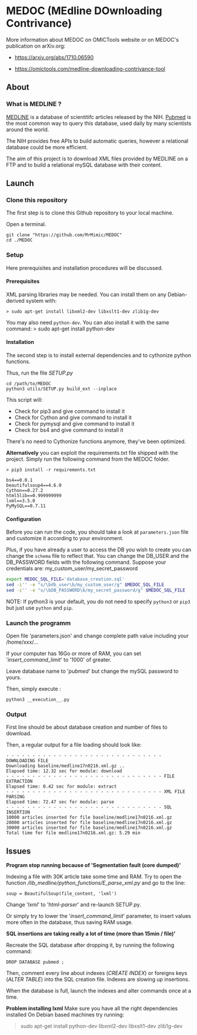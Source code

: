 # MEDOC (MEdline DOwnloading Contrivance)

More information about MEDOC on OMICTools website or on MEDOC's publication on arXiv.org:

* https://arxiv.org/abs/1710.06590

* https://omictools.com/medline-downloading-contrivance-tool


## About

### What is MEDLINE ?

[MEDLINE](https://www.nlm.nih.gov/bsd/pmresources.html) is a database of scientitifc articles released by the NIH. [Pubmed](https://www.ncbi.nlm.nih.gov/pubmed/) is the most common way to query this database, used daily by many scientists around the world.

The NIH provides free APIs to build automatic queries, however a relational database could be more efficient.

The aim of this project is to download XML files provided by MEDLINE on a FTP and to build a relational mySQL database with their content.


## Launch

### Clone this repository

The first step is to clone this Github repository to your local machine.

Open a terminal.

	git clone "https://github.com/MrMimic/MEDOC"
	cd ./MEDOC

### Setup
Here prerequisites and installation procedures will be discussed.

#### Prerequisites 
XML parsing libraries may be needed. You can install them on any Debian-derived system with:

	> sudo apt-get install libxml2-dev libxslt1-dev zlib1g-dev

You may also need `python-dev`. You can also install it with the same command:
	> sudo apt-get install python-dev

#### Installation
The second step is to install external dependencies and to cythonize python functions.

Thus, run the file *SETUP.py*

	cd /path/to/MEDOC
	python3 utils/SETUP.py build_ext --inplace

This script will:

* Check for pip3 and give command to install it
* Check for Cython and give command to install it
* Check for pymysql and give command to install it
* Check for bs4 and give command to install it

There's no need to Cythonize functions anymore, they've been optimized.

**Alternatively** you can exploit the requirements.txt file shipped with the project.
Simply run the following command from the MEDOC folder.

	> pip3 install -r requirements.txt

	bs4==0.0.1
	beautifulsoup4==4.6.0
	Cython==0.27.2
	html5lib==0.999999999
	lxml==3.5.0
	PyMySQL==0.7.11

#### Configuration
Before you can run the code, you should take a look at `parameters.json` file and customize it according to your 
environment.

Plus, if you have already a user to access the DB you wish to create you can change the `schema` file to reflect that.
You can change the DB_USER and the DB_PASSWORD fields with the following command.
Suppose your credentials are: my_custom_user/my_secret_password

```bash
export MEDOC_SQL_FILE='database_creation.sql'
sed -i'' -e "s/\bdb_user\b/my_custom_user/g" $MEDOC_SQL_FILE
sed -i'' -e "s/\bDB_PASSWORD\b/my_secret_password/g" $MEDOC_SQL_FILE
```

NOTE: If python3 is your default, you do not need to specify `python3` or `pip3` but just use `python` and `pip`.

### Launch the programm

Open file 'parameters.json' and change complete path value including your /home/xxx/...

If your computer has 16Go or more of RAM, you can set '_insert_command_limit_' to '1000' of greater.

Leave database name to '_pubmed_' but change the mySQL password to yours.

Then, simply execute :

	python3 __execution__.py 

	
### Output

First line should be about database creation and number of files to download.

Then, a regular output for a file loading should look like:

	- - - - - - - - - - - - - - - - - - - - - - - - - - - - - - DOWNLOADING FILE
	Downloading baseline/medline17n0216.xml.gz ..
	Elapsed time: 12.32 sec for module: download
	- - - - - - - - - - - - - - - - - - - - - - - - - - - - - - FILE EXTRACTION
	Elapsed time: 0.42 sec for module: extract
	- - - - - - - - - - - - - - - - - - - - - - - - - - - - - - XML FILE PARSING
	Elapsed time: 72.47 sec for module: parse
	- - - - - - - - - - - - - - - - - - - - - - - - - - - - - - SQL INSERTION
	10000 articles inserted for file baseline/medline17n0216.xml.gz
	20000 articles inserted for file baseline/medline17n0216.xml.gz
	30000 articles inserted for file baseline/medline17n0216.xml.gz
	Total time for file medline17n0216.xml.gz: 5.29 min



## Issues

__Program stop running because of 'Segmentation fault (core dumped)'__

Indexing a file with 30K article take some time and RAM. Try to open the function _/lib_medline/python_functions/E_parse_xml.py_ and go to the line:

	soup = BeautifulSoup(file_content, 'lxml')
	
Change '_lxml_' to '_html-parser_' and re-launch SETUP.py.

Or simply try to lower the '_insert_command_limit_' parameter, to insert values more often in the database, thus saving RAM usage.


__SQL insertions are taking really a lot of time (more than 15min / file)'__

Recreate the SQL database after dropping it, by running the following command:

	DROP DATABASE pubmed ;
	
Then, comment every line about indexes (_CREATE INDEX_) or foreigns keys (_ALTER TABLE_) into the SQL creation file. Indexes are slowing up insertions.

When the database is full, launch the indexes and alter commands once at a time.

__Problem installing lxml__
Make sure you have all the right dependencies installed
On Debian based machines try running:
> sudo apt-get install python-dev libxml2-dev libxslt1-dev zlib1g-dev

